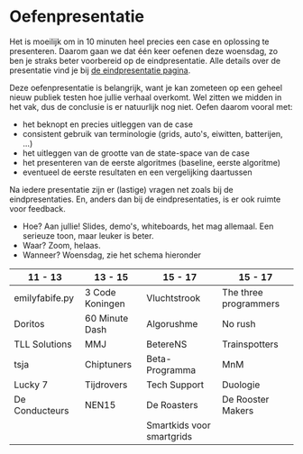 # Oefenpresentatie

Het is moeilijk om in 10 minuten heel precies een case en oplossing te presenteren. Daarom gaan we dat één keer oefenen deze woensdag, zo ben je straks beter voorbereid op de eindpresentatie. Alle details over de presentatie vind je bij [de eindpresentatie pagina](/milestones/presentation).

Deze oefenpresentatie is belangrijk, want je kan zometeen op een geheel nieuw publiek testen hoe jullie verhaal overkomt. Wel zitten we midden in het vak, dus de conclusie is er natuurlijk nog niet. Oefen daarom vooral met:

- het beknopt en precies uitleggen van de case
- consistent gebruik van terminologie (grids, auto's, eiwitten, batterijen, ...)
- het uitleggen van de grootte van de state-space van de case
- het presenteren van de eerste algoritmes (baseline, eerste algoritme)
- eventueel de eerste resultaten en een vergelijking daartussen

Na iedere presentatie zijn er (lastige) vragen net zoals bij de eindpresentaties. En, anders dan bij de eindpresentaties, is er ook ruimte voor feedback.

- Hoe? Aan jullie! Slides, demo's, whiteboards, het mag allemaal. Een serieuze toon, maar leuker is beter.
- Waar? Zoom, helaas.
- Wanneer? Woensdag, zie het schema hieronder

| 11 - 13        | 13 - 15         | 15 - 17                   | 15 - 17               |
| -------------- | --------------- | ------------------------- | --------------------- |
| emilyfabife.py | 3 Code Koningen | Vluchtstrook              | The three programmers |
| Doritos        | 60 Minute Dash  | Algorushme                | No rush               |
| TLL Solutions  | MMJ             | BetereNS                  | Trainspotters         |
| tsja           | Chiptuners      | Beta-Programma            | MnM                   |
| Lucky 7        | Tijdrovers      | Tech Support              | Duologie              |
| De Conducteurs | NEN15           | De Roasters               | De Rooster Makers     |
|                |                 | Smartkids voor smartgrids |                       |
